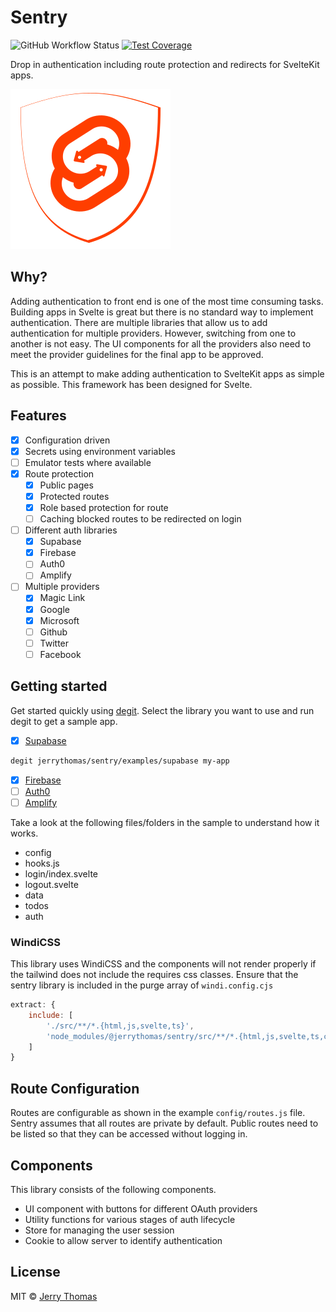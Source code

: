 # Sentry

![GitHub Workflow Status](https://img.shields.io/github/workflow/status/jerrythomas/sentry/Release)
[![Test Coverage](https://api.codeclimate.com/v1/badges/081db4df4bb805fb0e87/test_coverage)](https://codeclimate.com/github/jerrythomas/sentry/test_coverage)

Drop in authentication including route protection and redirects for SvelteKit apps.

![sentry](src/sentry.svg)

## Why?

Adding authentication to front end is one of the most time consuming tasks. Building apps in Svelte is great but there is no standard way to implement authentication. There are multiple libraries that allow us to add authentication for multiple providers. However, switching from one to another is not easy. The UI components for all the providers also need to meet the provider guidelines for the final app to be approved.

This is an attempt to make adding authentication to SvelteKit apps as simple as possible. This framework has been designed for Svelte.

## Features

- [x] Configuration driven
- [x] Secrets using environment variables
- [ ] Emulator tests where available
- [x] Route protection
  - [x] Public pages
  - [x] Protected routes
  - [x] Role based protection for route
  - [ ] Caching blocked routes to be redirected on login
- [ ] Different auth libraries
  - [x] Supabase
  - [x] Firebase
  - [ ] Auth0
  - [ ] Amplify
- [ ] Multiple providers
  - [x] Magic Link
  - [x] Google
  - [x] Microsoft
  - [ ] Github
  - [ ] Twitter
  - [ ] Facebook

## Getting started

Get started quickly using [degit](https://github.com/Rich-Harris/degit). Select the library you want to use and run degit to get a sample app.

- [x] [Supabase](examples/supabase)

```bash
degit jerrythomas/sentry/examples/supabase my-app
```

- [x] [Firebase](examples/firebase)
- [ ] [Auth0](examples/auth0)
- [ ] [Amplify](examples/amplify)

Take a look at the following files/folders in the sample to understand how it works.

- config
- hooks.js
- login/index.svelte
- logout.svelte
- data
- todos
- auth

### WindiCSS

This library uses WindiCSS and the components will not render properly if the tailwind does not include the requires css classes. Ensure that the sentry library is included in the purge array of `windi.config.cjs`

```js
extract: {
	include: [
		'./src/**/*.{html,js,svelte,ts}',
		'node_modules/@jerrythomas/sentry/src/**/*.{html,js,svelte,ts,css}}'
	]
}
```

## Route Configuration

Routes are configurable as shown in the example `config/routes.js` file. Sentry assumes that all routes are private by default. Public routes need to be listed so that they can be accessed without logging in.

## Components

This library consists of the following components.

- UI component with buttons for different OAuth providers
- Utility functions for various stages of auth lifecycle
- Store for managing the user session
- Cookie to allow server to identify authentication

## License

MIT © [Jerry Thomas](https://jerrythomas.name)
